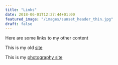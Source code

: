 ```yaml
---
title: "Links"
date: 2018-06-01T12:27:44+01:00
featured_image: "/images/sunset_header_thin.jpg"
draft: false
---
```


Here are some links to my other content

This is my old [site](http://www.bridgens.me.uk/barry)

This is my [photography site](http://barrybridgensphotography.co.uk)